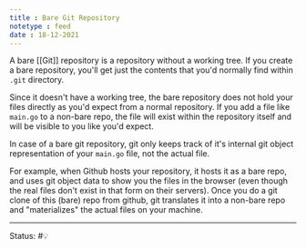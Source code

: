 ```yaml
---
title : Bare Git Repository
notetype : feed
date : 18-12-2021
---
```


A bare [[Git]] repository is a repository without a working tree. If you create a bare repository, you'll get just the contents that you'd normally find within `.git` directory.

Since it doesn't have a working tree, the bare repository does not hold your files directly as you'd expect from a normal repository. If you add a file like `main.go` to a non-bare repo, the file will exist within the repository itself and will be visible to you like you'd expect.

In case of a bare git repository, git only keeps track of it's internal git object representation of your `main.go` file, not the actual file. 

For example, when Github hosts your repository, it hosts it as a bare repo, and uses git object data to show you the files in the browser (even though the real files don't exist in that form on their servers). Once you do a git clone of this (bare) repo from github, git translates it into a non-bare repo and "materializes" the actual files on your machine. 

-----

Status: #💡 

